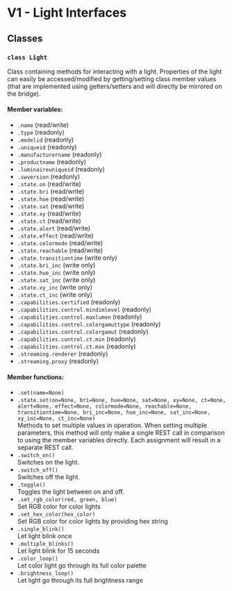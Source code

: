 # V1 - Light Interfaces
## Classes
### `class Light`  
  Class containing methods for interacting with a light. Properties of the light can easily be accessed/modified by getting/setting class member values (that are implemented using getters/setters and will directly be mirrored on the bridge).
#### Member variables:
- `.name` (read/write)
- `.type` (readonly)
- `.modelid` (readonly)
- `.uniqueid` (readonly)
- `.manufacturername` (readonly)
- `.productname` (readonly)
- `.luminaireuniqueid` (readonly)
- `.swversion` (readonly)
- `.state.on` (read/write)
- `.state.bri` (read/write)
- `.state.hue` (read/write)
- `.state.sat` (read/write)
- `.state.xy` (read/write)
- `.state.ct` (read/write)
- `.state.alert` (read/write)
- `.state.effect` (read/write)
- `.state.colormode` (read/write)
- `.state.reachable` (read/write)
- `.state.transitiontime` (write only)
- `.state.bri_inc` (write only)
- `.state.hue_inc` (write only)
- `.state.sat_inc` (write only)
- `.state.xy_inc` (write only)
- `.state.ct_inc` (write only)
- `.capabilities.certified` (readonly)
- `.capabilities.control.mindimlevel` (readonly)
- `.capabilities.control.maxlumen` (readonly)
- `.capabilities.control.colorgamuttype` (readonly)
- `.capabilities.control.colorgamut` (readonly)
- `.capabilities.control.ct.min` (readonly)
- `.capabilities.control.ct.max` (readonly)
- `.streaming.renderer` (readonly)
- `.streaming.proxy` (readonly)
#### Member functions:
- `.set(name=None)`
- `.state.set(on=None, bri=None, hue=None, sat=None, xy=None, ct=None, alert=None, effect=None, colormode=None, reachable=None, transitiontime=None, bri_inc=None, hue_inc=None, sat_inc=None, xy_inc=None, ct_inc=None)`  
  Methods to set multiple values in operation. When setting multiple parameters, this method will only make a single REST call in comparison to using the member variables directly. Each assignment will result in a separate REST call.  
- `.switch_on()`    
  Switches on the light.  
- `.switch_off()`    
  Switches off the light.  
- `.toggle()`    
  Toggles the light between on and off.  
- `.set_rgb_color(red, green, blue)`  
  Set RGB color for color lights
- `.set_hex_color(hex_color)`  
  Set RGB color for color lights by providing hex string
- `.single_blink()`  
  Let light blink once
- `.multiple_blinks()`  
  Let light blink for 15 seconds
- `.color_loop()`  
  Let color light go through its full color palette
- `.brightness_loop()`  
  Let light go through its full brightness range
